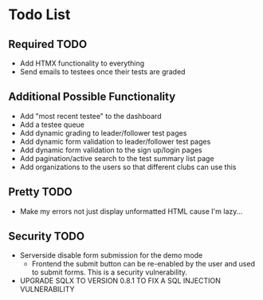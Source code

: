 # Todo List

## Required TODO
- Add HTMX functionality to everything
- Send emails to testees once their tests are graded

## Additional Possible Functionality
- Add "most recent testee" to the dashboard
- Add a testee queue
- Add dynamic grading to leader/follower test pages
- Add dynamic form validation to leader/follower test pages
- Add dynamic form validation to the sign up/login pages
- Add pagination/active search to the test summary list page
- Add organizations to the users so that different clubs can use this

## Pretty TODO
- Make my errors not just display unformatted HTML cause I'm lazy...

## Security TODO
- Serverside disable form submission for the demo mode
    - Frontend the submit button can be re-enabled by the user and used to submit forms. This is a security vulnerability.
- UPGRADE SQLX TO VERSION 0.8.1 TO FIX A SQL INJECTION VULNERABILITY

